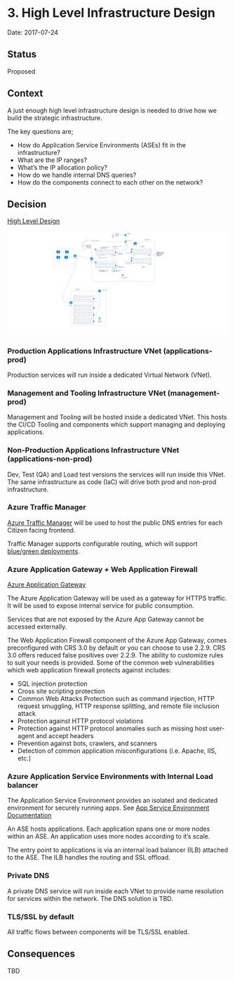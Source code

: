 # 3. High Level Infrastructure Design

Date: 2017-07-24

## Status

Proposed

## Context

A just enough high level infrastructure design is needed to drive how we build the strategic infrastructure.

The key questions are;
- How do Application Service Environments (ASEs) fit in the infrastructure?
- What are the IP ranges?
-  What’s the IP allocation policy?
-  How do we handle internal DNS queries?
-  How do the components connect to each other on the network?


## Decision

[High Level Design](https://www.lucidchart.com/documents/edit/69b50fa0-77e7-43b5-92ed-1933abb10a80)

![](high-level-infra-design.png)

### Production Applications Infrastructure VNet (applications-prod)
Production services will run inside a dedicated Virtual Network (VNet). 

### Management and Tooling Infrastructure VNet (management-prod)
Management and Tooling will be hosted inside a dedicated VNet. This hosts the CI/CD Tooling and components which support  managing and deploying applications. 
 
### Non-Production Applications Infrastructure VNet (applications-non-prod)
Dev, Test (QA) and Load test versions the services will run inside this VNet. The same infrastructure as code (IaC) will drive both prod and non-prod infrastructure.

### Azure Traffic Manager 
[Azure Traffic Manager](https://azure.microsoft.com/en-gb/services/traffic-manager/) will be used to host the public DNS entries for each Citizen facing frontend. 

Traffic Manager supports configurable routing, which will support [blue/green deployments](https://martinfowler.com/bliki/BlueGreenDeployment.html).

### Azure Application Gateway + Web Application Firewall
[Azure Application Gateway](https://docs.microsoft.com/en-us/azure/application-gateway/application-gateway-introduction)

The Azure Application Gateway will be used as a gateway for HTTPS traffic. It will be used to expose internal service for public consumption. 

Services that are not exposed by the Azure App Gateway cannot be accessed externally. 

The Web Application Firewall component of the Azure App Gateway,  comes preconfigured with CRS 3.0 by default or you can choose to use 2.2.9. CRS 3.0 offers reduced false positives over 2.2.9. The ability to customize rules to suit your needs is provided. Some of the common web vulnerabilities which web application firewall protects against includes:

- SQL injection protection
- Cross site scripting protection
- Common Web Attacks Protection such as command injection, HTTP request smuggling, HTTP response splitting, and remote file inclusion attack
- Protection against HTTP protocol violations
- Protection against HTTP protocol anomalies such as missing host user-agent and accept headers
- Prevention against bots, crawlers, and scanners
- Detection of common application misconfigurations (i.e. Apache, IIS, etc.) 


### Azure Application Service Environments with Internal Load balancer

The Application Service Environment provides an isolated and dedicated environment for securely running apps. See [App Service Environment Documentation](https://docs.microsoft.com/en-us/azure/app-service/app-service-environment/readme)

An ASE hosts applications. Each application spans one or more nodes within an ASE. An application uses more nodes according
to it’s scale.

The entry point to applications is via an internal load balancer  (ILB) attached to the ASE. The ILB handles the routing and SSL offload. 



### Private DNS 

A private DNS service will run inside each VNet to provide name resolution for services within the network. 
The DNS solution is TBD.

### TLS/SSL by default

All traffic flows between components will be TLS/SSL enabled. 

## Consequences

TBD 

